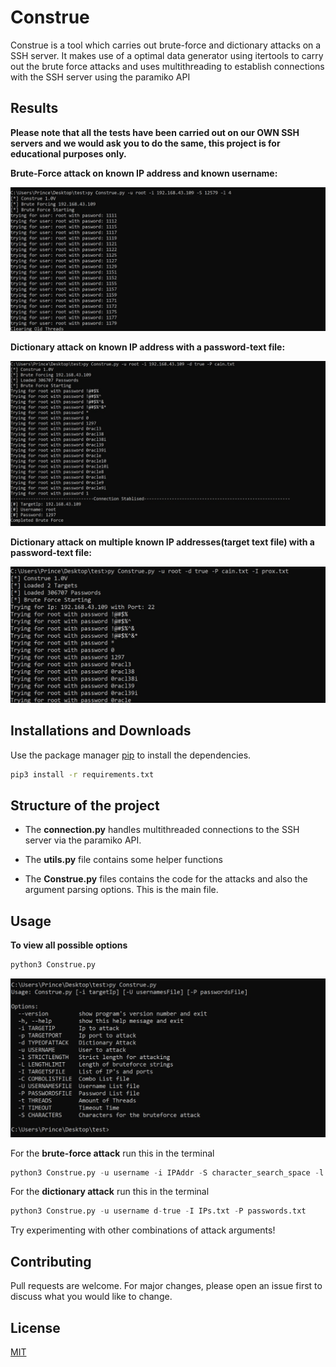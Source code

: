 # Construe

Construe is a tool which carries out brute-force and dictionary attacks on a SSH server. It makes use of a optimal data generator using itertools to carry out the brute force attacks and uses multithreading to establish connections with the SSH server using the paramiko API


## Results
**Please note that all the tests have been carried out on our OWN SSH servers and we would ask you to do the same, this project is for educational purposes only.**

**Brute-Force attack on known IP address and known username:**

 ![Brute-Force](./docs/images/bf.jpeg) 


**Dictionary attack on known IP address with a password-text file:**

 

![Dictionary-Attack](./docs/images/dc.jpeg) 

**Dictionary attack on multiple known IP addresses(target text file) with a password-text file:**

 

![Dictionary-Attack-Multiple](./docs/images/dcm.jpeg) 

## Installations and Downloads

Use the package manager [pip](https://pip.pypa.io/en/stable/) to install the dependencies.

```bash
pip3 install -r requirements.txt
```



## Structure of the project
- The **connection.py** handles multithreaded connections to the SSH server via the paramiko API. 

- The **utils.py** file contains some helper functions 

- The **Construe.py** files contains the code for the attacks and also the argument parsing options. This is the main file.



## Usage

**To view all possible options**
```python
python3 Construe.py
```

![Options](./docs/images/options.jpeg) 


For the **brute-force attack** 
run this in the terminal
```python
python3 Construe.py -u username -i IPAddr -S character_search_space -l length
```

For the **dictionary attack** 
run this in the terminal
```python
python3 Construe.py -u username d-true -I IPs.txt -P passwords.txt 
```



Try experimenting with other combinations of attack arguments!

## Contributing
Pull requests are welcome. For major changes, please open an issue first to discuss what you would like to change.


## License
[MIT](https://choosealicense.com/licenses/mit/)
